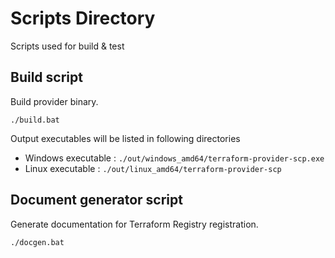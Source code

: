 # Scripts Directory

Scripts used for build & test

## Build script

Build provider binary.

```
./build.bat
```

Output executables will be listed in following directories

 - Windows executable : `./out/windows_amd64/terraform-provider-scp.exe`
 - Linux executable : `./out/linux_amd64/terraform-provider-scp`

## Document generator script

Generate documentation for Terraform Registry registration.

```
./docgen.bat
```

